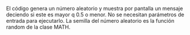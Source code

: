El código genera un número aleatorio y muestra por pantalla un mensaje deciendo si este es mayor q 0.5 o menor.
No se necesitan parámetros de entrada para ejecutarlo.
La semilla del número aleatorio es la función random de la clase MATH.
